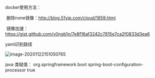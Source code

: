 docker使用方法：

​	删除none镜像：http://blog.51yip.com/cloud/1859.html

​	镜像加速：https://gist.github.com/y0ngb1n/7e8f16af3242c7815e7ca2f0833d3ea6



yaml识别路径

<img src="C:\Users\zero\AppData\Roaming\Typora\typora-user-images\image-20201122151050765.png" alt="image-20201122151050765"  />

java 类赋值：
     <!--bean类创建之后，使用yaml类进行赋值-->
     <dependency>
         <groupId>org.springframework.boot</groupId>
         <artifactId>spring-boot-configuration-processor</artifactId>
         <optional>true</optional>
     </dependency>
     <!--bean类创建之后，使用yaml类进行赋值-->